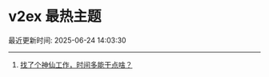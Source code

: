 # v2ex 最热主题

最近更新时间: 2025-06-24 14:03:30

--- 
1. [找了个神仙工作，时间多能干点啥？](https://www.v2ex.com/t/1140565) 
